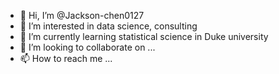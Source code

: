 - 👋 Hi, I’m @Jackson-chen0127
- 👀 I’m interested in data science, consulting
- 🌱 I’m currently learning statistical science in Duke university
- 💞️ I’m looking to collaborate on ...
- 📫 How to reach me ...

<!---
Jackson-chen0127/Jackson-chen0127 is a ✨ special ✨ repository because its `README.md` (this file) appears on your GitHub profile.
You can click the Preview link to take a look at your changes.
--->
